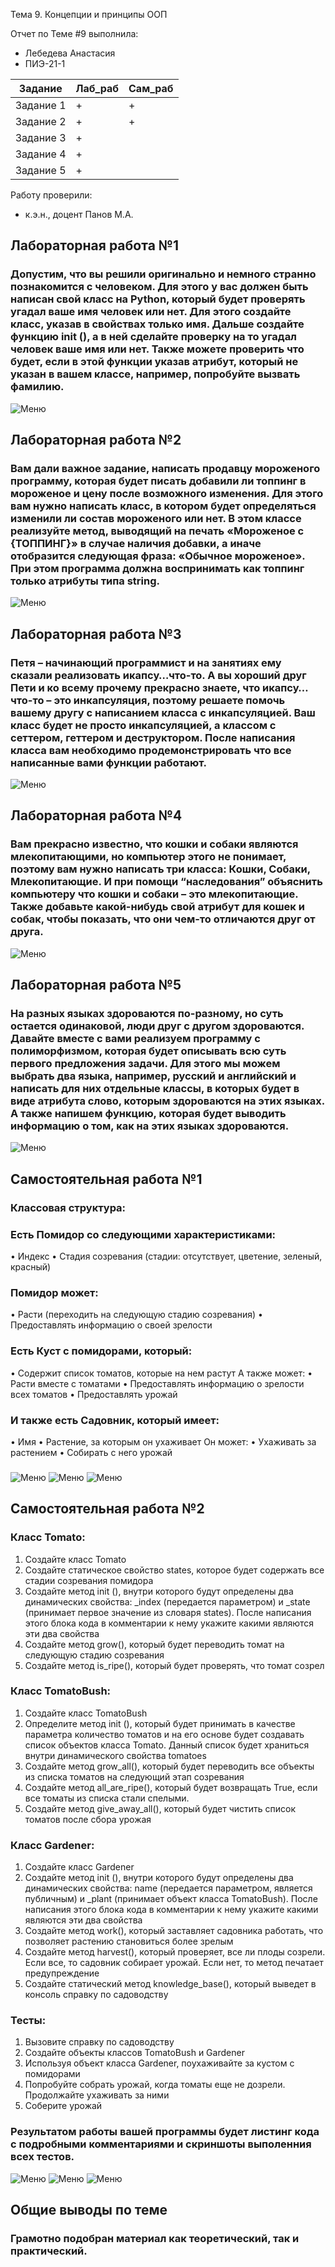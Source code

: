 Тема 9. Концепции и принципы ООП

Отчет по Теме #9 выполнила:
- Лебедева Анастасия
- ПИЭ-21-1

| Задание | Лаб_раб | Сам_раб |
| ------ | ------ | ------ |
| Задание 1 | + | + |
| Задание 2 | + | + |
| Задание 3 | + |   |
| Задание 4 | + |   |
| Задание 5 | + |   |

Работу проверили:
- к.э.н., доцент Панов М.А.

## Лабораторная работа №1
### Допустим, что вы решили оригинально и немного странно познакомится с человеком. Для этого у вас должен быть написан свой класс на Python, который будет проверять угадал ваше имя человек или нет. Для этого создайте класс, указав в свойствах только имя. Дальше создайте функцию init (), а в ней сделайте проверку на то угадал человек ваше имя или нет. Также можете проверить что будет, если в этой функции указав атрибут, который не указан в вашем классе, например, попробуйте вызвать фамилию.
![Меню](https://github.com/Nastya230404/Nastya/blob/%D0%A2%D0%B5%D0%BC%D0%B09/pic/lab1.png)

## Лабораторная работа №2
### Вам дали важное задание, написать продавцу мороженого программу, которая будет писать добавили ли топпинг в мороженое и цену после возможного изменения. Для этого вам нужно написать класс, в котором будет определяться изменили ли состав мороженого или нет. В этом классе реализуйте метод, выводящий на печать «Мороженое с {ТОППИНГ}» в случае наличия добавки, а иначе отобразится следующая фраза: «Обычное мороженое». При этом программа должна воспринимать как топпинг только атрибуты типа string.
![Меню](https://github.com/Nastya230404/Nastya/blob/%D0%A2%D0%B5%D0%BC%D0%B09/pic/lab2.png)

## Лабораторная работа №3
### Петя – начинающий программист и на занятиях ему сказали реализовать икапсу…что-то. А вы хороший друг Пети и ко всему прочему прекрасно знаете, что икапсу…что-то – это инкапсуляция, поэтому решаете помочь вашему другу с написанием класса с инкапсуляцией. Ваш класс будет не просто инкапсуляцией, а классом с сеттером, геттером и деструктором. После написания класса вам необходимо продемонстрировать что все написанные вами функции работают.
![Меню](https://github.com/Nastya230404/Nastya/blob/%D0%A2%D0%B5%D0%BC%D0%B09/pic/lab3.png)

## Лабораторная работа №4
### Вам прекрасно известно, что кошки и собаки являются млекопитающими, но компьютер этого не понимает, поэтому вам нужно написать три класса: Кошки, Собаки, Млекопитающие. И при помощи “наследования” объяснить компьютеру что кошки и собаки – это млекопитающие. Также добавьте какой-нибудь свой атрибут для кошек и собак, чтобы показать, что они чем-то отличаются друг от друга. 
![Меню](https://github.com/Nastya230404/Nastya/blob/%D0%A2%D0%B5%D0%BC%D0%B09/pic/lab4.png)

## Лабораторная работа №5
### На разных языках здороваются по-разному, но суть остается одинаковой, люди друг с другом здороваются. Давайте вместе с вами реализуем программу с полиморфизмом, которая будет описывать всю суть первого предложения задачи. Для этого мы можем выбрать два языка, например, русский и английский и написать для них отдельные классы, в которых будет в виде атрибута слово, которым здороваются на этих языках. А также напишем функцию, которая будет выводить информацию о том, как на этих языках здороваются. 
![Меню](https://github.com/Nastya230404/Nastya/blob/%D0%A2%D0%B5%D0%BC%D0%B09/pic/lab5.png)

## Самостоятельная работа №1
### Классовая структура:
### Есть Помидор со следующими характеристиками:
•	Индекс
•	Стадия созревания (стадии: отсутствует, цветение, зеленый, красный)
### Помидор может:
•	Расти (переходить на следующую стадию созревания)
•	Предоставлять информацию о своей зрелости

### Есть Куст с помидорами, который:
•	Содержит список томатов, которые на нем растут А также может:
•	Расти вместе с томатами
•	Предоставлять информацию о зрелости всех томатов
•	Предоставлять урожай
### И также есть Садовник, который имеет:
•	Имя
•	Растение, за которым он ухаживает Он может:
•	Ухаживать за растением
•	Собирать с него урожай
###
![Меню](https://github.com/Nastya230404/Nastya/blob/%D0%A2%D0%B5%D0%BC%D0%B09/pic/sam1.png)
![Меню](https://github.com/Nastya230404/Nastya/blob/%D0%A2%D0%B5%D0%BC%D0%B09/pic/sam1.2.png)
![Меню](https://github.com/Nastya230404/Nastya/blob/%D0%A2%D0%B5%D0%BC%D0%B09/pic/sam1.3.png)

## Самостоятельная работа №2
### Класс Tomato:
1)	Создайте класс Tomato
2)	Создайте статическое свойство states, которое будет содержать все стадии созревания помидора
3)	Создайте метод	init	(), внутри которого будут определены два динамических свойства: _index (передается параметром) и _state 
(принимает первое значение из словаря states). После написания этого блока кода в комментарии к нему укажите какими являются эти два свойства
4)	Создайте метод grow(), который будет переводить томат на следующую стадию созревания
5)	Создайте метод is_ripe(), который будет проверять, что томат созрел
### Класс TomatoBush:
1)	Создайте класс TomatoBush
2)	Определите метод	init	(), который будет принимать в качестве параметра количество томатов и на его основе будет создавать список объектов класса Tomato. Данный список будет храниться внутри динамического свойства tomatoes
3)	Создайте метод grow_all(), который будет переводить все объекты из списка томатов на следующий этап созревания
4)	Создайте метод all_are_ripe(), который будет возвращать True, если все томаты из списка стали спелыми.
5)	Создайте метод give_away_all(), который будет чистить список томатов после сбора урожая
### Класс Gardener:
1)	Создайте класс Gardener
2)	Создайте метод	init	(), внутри которого будут определены два динамических свойства: name (передается параметром, является публичным) и _plant (принимает объект класса TomatoBush). После написания этого блока кода в комментарии к нему укажите какими являются эти два свойства
3)	Создайте метод work(), который заставляет садовника работать, что позволяет растению становиться более зрелым
4)	Создайте метод harvest(), который проверяет, все ли плоды созрели. Если все, то садовник собирает урожай. Если нет, то метод печатает предупреждение
5)	Создайте статический метод knowledge_base(), который выведет в консоль справку по садоводству
### Тесты:
1)	Вызовите справку по садоводству
2)	Создайте объекты классов TomatoBush и Gardener
3)	Используя объект класса Gardener, поухаживайте за кустом с помидорами
4)	Попробуйте собрать урожай, когда томаты еще не дозрели. Продолжайте ухаживать за ними
5)	Соберите урожай
### Результатом работы вашей программы будет листинг кода с подробными комментариями и скриншоты выполенния всех тестов.

![Меню](https://github.com/Nastya230404/Nastya/blob/%D0%A2%D0%B5%D0%BC%D0%B09/pic/sam2.png)
![Меню](https://github.com/Nastya230404/Nastya/blob/%D0%A2%D0%B5%D0%BC%D0%B09/pic/sam2.2.png)
![Меню](https://github.com/Nastya230404/Nastya/blob/%D0%A2%D0%B5%D0%BC%D0%B09/pic/sam2.3.png)

## Общие выводы по теме
### Грамотно подобран материал как теоретический, так и практический.
